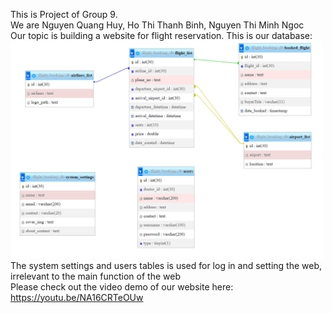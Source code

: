 This is Project of Group 9. \
We are Nguyen Quang Huy, Ho Thi Thanh Binh, Nguyen Thi Minh Ngoc \
Our topic is building a website for flight reservation.
This is our database:\
<img src="assets\Screenshot 2022-12-09 172728.png" width="500"/> \
The system settings and users tables is used for log in and setting the web, irrelevant to the main function of the web\
Please check out the video demo of our website here: https://youtu.be/NA16CRTeOUw
